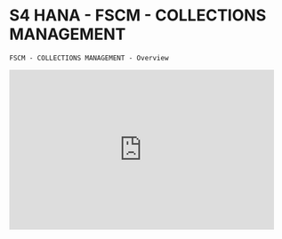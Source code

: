 # S4 HANA - FSCM - COLLECTIONS MANAGEMENT

```
FSCM - COLLECTIONS MANAGEMENT - Overview

```

<iframe src="https://onedrive.live.com/embed?cid=971D1A17FB31F32E&resid=971D1A17FB31F32E%21354&authkey=AOguwtywKlHP4X4&em=2" width="476" height="288" frameborder="0" scrolling="no"></iframe>